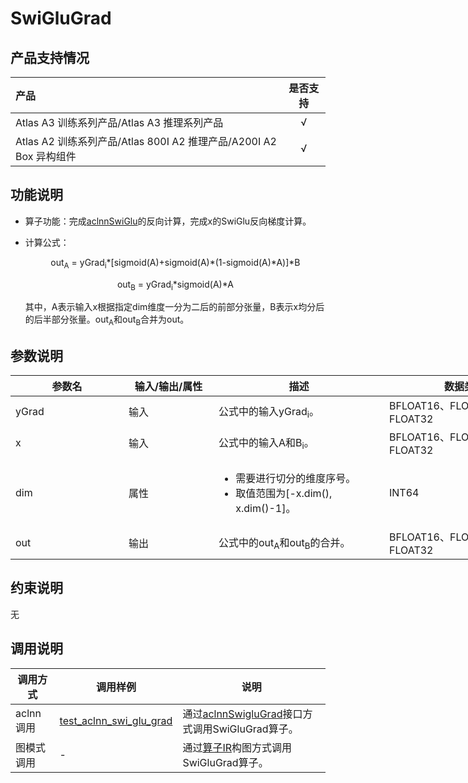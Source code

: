 # SwiGluGrad

## 产品支持情况

|产品             |  是否支持  |
|:-------------------------|:----------:|
|  <term>Atlas A3 训练系列产品/Atlas A3 推理系列产品</term>   |     √    |
|  <term>Atlas A2 训练系列产品/Atlas 800I A2 推理产品/A200I A2 Box 异构组件</term>     |     √    |

## 功能说明
- 算子功能：完成[aclnnSwiGlu](../swi_glu/docs/aclnnSwiGlu.md)的反向计算，完成x的SwiGlu反向梯度计算。

- 计算公式：
  <p style="text-align: center">
  out<sub>A</sub> = yGrad<sub>i</sub>*[sigmoid(A)+sigmoid(A)*(1-sigmoid(A)*A)]*B
  </p>
  <p style="text-align: center">
  out<sub>B</sub> = yGrad<sub>i</sub>*sigmoid(A)*A
  </p>
  其中，A表示输入x根据指定dim维度一分为二后的前部分张量，B表示x均分后的后半部分张量。out<sub>A</sub>和out<sub>B</sub>合并为out。

## 参数说明

<table style="undefined;table-layout: fixed; width: 970px"><colgroup>
  <col style="width: 181px">
  <col style="width: 144px">
  <col style="width: 273px">
  <col style="width: 256px">
  <col style="width: 116px">
  </colgroup>
  <thead>
    <tr>
      <th>参数名</th>
      <th>输入/输出/属性</th>
      <th>描述</th>
      <th>数据类型</th>
      <th>数据格式</th>
    </tr></thead>
  <tbody>
    <tr>
      <td>yGrad</td>
      <td>输入</td>
      <td>公式中的输入yGrad<sub>i</sub>。</td>
      <td>BFLOAT16、FLOAT16、FLOAT32</td>
      <td>ND</td>
    </tr>
    <tr>
      <td>x</td>
      <td>输入</td>
      <td>公式中的输入A和B<sub>i</sub>。</td>
      <td>BFLOAT16、FLOAT16、FLOAT32</td>
      <td>ND</td>
    </tr>
    <tr>
    <tr>
      <td>dim</td>
      <td>属性</td>
      <td><ul><li>需要进行切分的维度序号。</li><li>取值范围为[-x.dim(), x.dim()-1]。</li></ul></td>
      <td>INT64</td>
      <td>-</td>
    </tr>
    <tr>
      <td>out</td>
      <td>输出</td>
      <td>公式中的out<sub>A</sub>和out<sub>B</sub>的合并。</td>
      <td>BFLOAT16、FLOAT16、FLOAT32</td>
      <td>ND</td>
    </tr>

  </tbody></table>


## 约束说明

无

## 调用说明

| 调用方式 | 调用样例                                                                   | 说明                                                             |
|--------------|------------------------------------------------------------------------|----------------------------------------------------------------|
| aclnn调用 | [test_aclnn_swi_glu_grad](./examples/test_aclnn_swi_glu_grad.cpp) | 通过[aclnnSwigluGrad](./docs/aclnnSwigluGrad.md)接口方式调用SwiGluGrad算子。    |
| 图模式调用 | -   | 通过[算子IR](./op_graph/swi_glu_grad_proto.h)构图方式调用SwiGluGrad算子。 |



